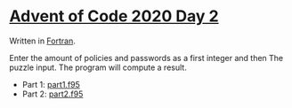# [Advent of Code 2020 Day 2](https://adventofcode.com/2020/day/2)

Written in [Fortran](https://en.wikipedia.org/wiki/Fortran).

Enter the amount of policies and passwords as a first integer and then The puzzle input. The program will compute a result.

  * Part 1: [part1.f95](part1.f95)
  * Part 2: [part2.f95](part2.f95)